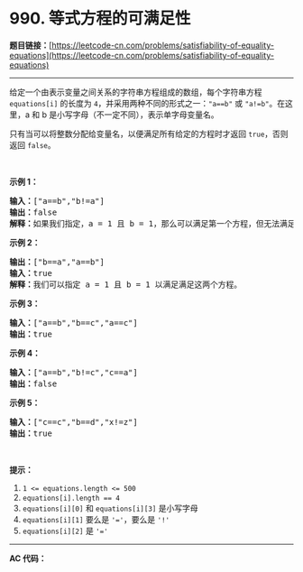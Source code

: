 # 990. 等式方程的可满足性

**题目链接：**[https://leetcode-cn.com/problems/satisfiability-of-equality-equations](https://leetcode-cn.com/problems/satisfiability-of-equality-equations)

---

<div class="content__1Y2H">
 <div class="notranslate">
  <p>给定一个由表示变量之间关系的字符串方程组成的数组，每个字符串方程 <code>equations[i]</code> 的长度为 <code>4</code>，并采用两种不同的形式之一：<code>"a==b"</code> 或&nbsp;<code>"a!=b"</code>。在这里，a 和 b 是小写字母（不一定不同），表示单字母变量名。</p> 
  <p>只有当可以将整数分配给变量名，以便满足所有给定的方程时才返回&nbsp;<code>true</code>，否则返回 <code>false</code>。&nbsp;</p> 
  <p>&nbsp;</p> 
  <ol> 
  </ol> 
  <p><strong>示例 1：</strong></p> 
  <pre class="language-text"><strong>输入：</strong>["a==b","b!=a"]
<strong>输出：</strong>false
<strong>解释：</strong>如果我们指定，a = 1 且 b = 1，那么可以满足第一个方程，但无法满足第二个方程。没有办法分配变量同时满足这两个方程。
</pre> 
  <p><strong>示例 2：</strong></p> 
  <pre class="language-text"><strong>输出：</strong>["b==a","a==b"]
<strong>输入：</strong>true
<strong>解释：</strong>我们可以指定 a = 1 且 b = 1 以满足满足这两个方程。
</pre> 
  <p><strong>示例 3：</strong></p> 
  <pre class="language-text"><strong>输入：</strong>["a==b","b==c","a==c"]
<strong>输出：</strong>true
</pre> 
  <p><strong>示例 4：</strong></p> 
  <pre class="language-text"><strong>输入：</strong>["a==b","b!=c","c==a"]
<strong>输出：</strong>false
</pre> 
  <p><strong>示例 5：</strong></p> 
  <pre class="language-text"><strong>输入：</strong>["c==c","b==d","x!=z"]
<strong>输出：</strong>true
</pre> 
  <p>&nbsp;</p> 
  <p><strong>提示：</strong></p> 
  <ol> 
   <li><code>1 &lt;= equations.length &lt;= 500</code></li> 
   <li><code>equations[i].length == 4</code></li> 
   <li><code>equations[i][0]</code> 和&nbsp;<code>equations[i][3]</code>&nbsp;是小写字母</li> 
   <li><code>equations[i][1]</code> 要么是&nbsp;<code>'='</code>，要么是&nbsp;<code>'!'</code></li> 
   <li><code>equations[i][2]</code>&nbsp;是&nbsp;<code>'='</code></li> 
  </ol> 
 </div>
</div>

---

**AC 代码：**

```java

```